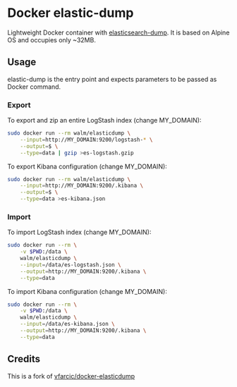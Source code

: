 Docker elastic-dump
===================

Lightweight Docker container with [elasticsearch-dump](https://github.com/taskrabbit/elasticsearch-dump).
It is based on Alpine OS and occupies only ~32MB.

Usage
-----

elastic-dump is the entry point and expects parameters to be passed as Docker command.

### Export

To export and zip an entire LogStash index (change MY_DOMAIN):

```bash
sudo docker run --rm walm/elasticdump \
    --input=http://MY_DOMAIN:9200/logstash-* \
    --output=$ \
    --type=data | gzip >es-logstash.gzip
```

To export Kibana configuration (change MY_DOMAIN):

```bash
sudo docker run --rm walm/elasticdump \
    --input=http://MY_DOMAIN:9200/.kibana \
    --output=$ \
    --type=data >es-kibana.json
```

### Import

To import LogStash index (change MY_DOMAIN):

```bash
sudo docker run --rm \
    -v $PWD:/data \
    walm/elasticdump \
    --input=/data/es-logstash.json \
    --output=http://MY_DOMAIN:9200/.kibana \
    --type=data
```

To import Kibana configuration (change MY_DOMAIN):

```bash
sudo docker run --rm \
    -v $PWD:/data \
    walm/elasticdump \
    --input=/data/es-kibana.json \
    --output=http://MY_DOMAIN:9200/.kibana \
    --type=data
```

Credits
-------

This is a fork of [vfarcic/docker-elasticdump](https://github.com/vfarcic/docker-elasticdump)
